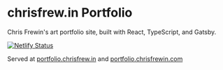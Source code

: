 # chrisfrew.in Portfolio

Chris Frewin's art portfolio site, built with React, TypeScript, and Gatsby.

[![Netlify Status](https://api.netlify.com/api/v1/badges/2c1b9226-8302-4ba9-8984-ed63ad831c20/deploy-status)](https://app.netlify.com/sites/portfolio-chrisfrewin/deploys)

Served at [portfolio.chrisfrew.in](https://portfolio.chrisfrew.in) and [portfolio.chrisfrewin.com](https://portfolio.chrisfrewin.com)
